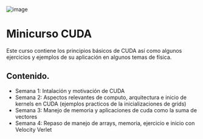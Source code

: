 ![image](https://github.com/user-attachments/assets/a0c19c8e-c0f7-4cad-8664-e8e740e867ef)

# Minicurso CUDA

Este curso contiene los principios básicos de CUDA así como algunos ejercicios y ejemplos de su aplicación en algunos temas de física.

Contenido.
---
-  Semana 1: Intalación y motivación de CUDA
-  Semana 2: Aspectos relevantes de computo, arquitectura e inicio de kernels en CUDA (ejemplos practicos de la inicializaciones de grids)
-  Semana 3: Manejo de memoria y aplicaciones de cuda como la suma de vectores
-  Semana 4: Repaso de manejo de arrays, memoria, ejercicio e inicio con Velocity Verlet


